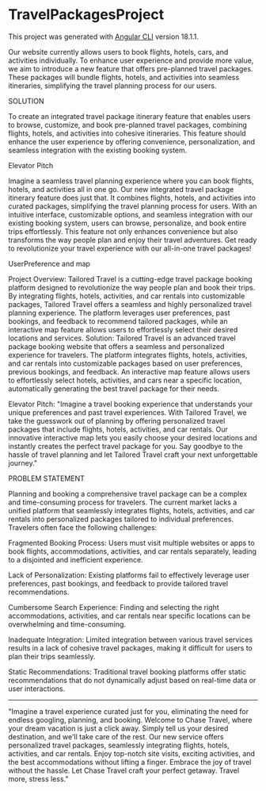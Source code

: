 # TravelPackagesProject

This project was generated with [Angular CLI](https://github.com/angular/angular-cli) version 18.1.1.


Our website currently allows users to book flights, hotels, cars, and activities individually. To enhance user experience and provide more value, we aim to introduce a new feature that offers pre-planned travel packages. These packages will bundle flights, hotels, and activities into seamless itineraries, simplifying the travel planning process for our users.


 SOLUTION

To create an integrated travel package itinerary feature that enables users to browse, customize, and book pre-planned travel packages, combining flights, hotels, and activities into cohesive itineraries. This feature should enhance the user experience by offering convenience, personalization, and seamless integration with the existing booking system.

Elevator Pitch

Imagine a seamless travel planning experience where you can book flights, hotels, and activities all in one go. Our new integrated travel package itinerary feature does just that. It combines flights, hotels, and activities into curated packages, simplifying the travel planning process for users. With an intuitive interface, customizable options, and seamless integration with our existing booking system, users can browse, personalize, and book entire trips effortlessly. This feature not only enhances convenience but also transforms the way people plan and enjoy their travel adventures. Get ready to revolutionize your travel experience with our all-in-one travel packages!


UserPreference and map 

Project Overview:
Tailored Travel is a cutting-edge travel package booking platform designed to revolutionize the way people plan and book their trips. By integrating flights, hotels, activities, and car rentals into customizable packages, Tailored Travel offers a seamless and highly personalized travel planning experience. The platform leverages user preferences, past bookings, and feedback to recommend tailored packages, while an interactive map feature allows users to effortlessly select their desired locations and services.
Solution:
Tailored Travel is an advanced travel package booking website that offers a seamless and personalized experience for travelers. The platform integrates flights, hotels, activities, and car rentals into customizable packages based on user preferences, previous bookings, and feedback. An interactive map feature allows users to effortlessly select hotels, activities, and cars near a specific location, automatically generating the best travel package for their needs.

Elevator Pitch:
"Imagine a travel booking experience that understands your unique preferences and past travel experiences. With Tailored Travel, we take the guesswork out of planning by offering personalized travel packages that include flights, hotels, activities, and car rentals. Our innovative interactive map lets you easily choose your desired locations and instantly creates the perfect travel package for you. Say goodbye to the hassle of travel planning and let Tailored Travel craft your next unforgettable journey."



PROBLEM STATEMENT

Planning and booking a comprehensive travel package can be a complex and time-consuming process for travelers. The current market lacks a unified platform that seamlessly integrates flights, hotels, activities, and car rentals into personalized packages tailored to individual preferences. Travelers often face the following challenges:

Fragmented Booking Process: Users must visit multiple websites or apps to book flights, accommodations, activities, and car rentals separately, leading to a disjointed and inefficient experience.

Lack of Personalization: Existing platforms fail to effectively leverage user preferences, past bookings, and feedback to provide tailored travel recommendations.

Cumbersome Search Experience: Finding and selecting the right accommodations, activities, and car rentals near specific locations can be overwhelming and time-consuming.

Inadequate Integration: Limited integration between various travel services results in a lack of cohesive travel packages, making it difficult for users to plan their trips seamlessly.

Static Recommendations: Traditional travel booking platforms offer static recommendations that do not dynamically adjust based on real-time data or user interactions.


<hr/>

"Imagine a travel experience curated just for you, eliminating the need for endless googling, planning, and booking. Welcome to Chase Travel, where your dream vacation is just a click away. Simply tell us your desired destination, and we'll take care of the rest. Our new service offers personalized travel packages, seamlessly integrating flights, hotels, activities, and car rentals. Enjoy top-notch site visits, exciting activities, and the best accommodations without lifting a finger. Embrace the joy of travel without the hassle. Let Chase Travel craft your perfect getaway. Travel more, stress less."

